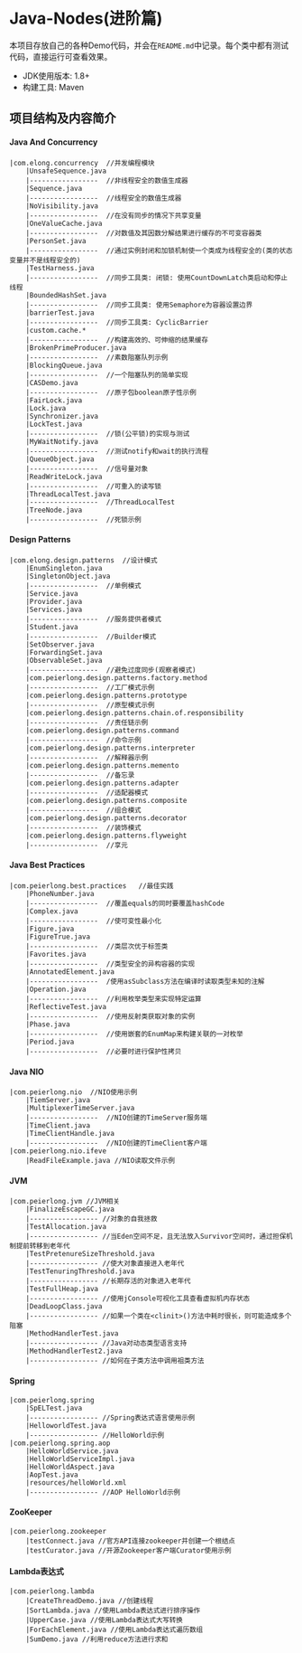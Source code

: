 # Java-Nodes(进阶篇)
本项目存放自己的各种Demo代码，并会在`README.md`中记录。每个类中都有测试代码，直接运行可查看效果。

- JDK使用版本: 1.8+
- 构建工具: Maven

## 项目结构及内容简介

#### Java And Concurrency
    |com.elong.concurrency  //并发编程模块
        |UnsafeSequence.java
        |-----------------  //非线程安全的数值生成器
        |Sequence.java
        |-----------------  //线程安全的数值生成器
        |NoVisibility.java
        |-----------------  //在没有同步的情况下共享变量
        |OneValueCache.java
        |-----------------  //对数值及其因数分解结果进行缓存的不可变容器类
        |PersonSet.java
        |-----------------  //通过实例封闭和加锁机制使一个类成为线程安全的(类的状态变量并不是线程安全的)
        |TestHarness.java
        |-----------------  //同步工具类: 闭锁: 使用CountDownLatch类启动和停止线程
        |BoundedHashSet.java
        |-----------------  //同步工具类: 使用Semaphore为容器设置边界
        |barrierTest.java
        |-----------------  //同步工具类: CyclicBarrier
        |custom.cache.*
        |-----------------  //构建高效的、可伸缩的结果缓存
        |BrokenPrimeProducer.java
        |-----------------  //素数阻塞队列示例
        |BlockingQueue.java
        |-----------------  //一个阻塞队列的简单实现
        |CASDemo.java
        |-----------------  //原子包boolean原子性示例
        |FairLock.java
        |Lock.java
        |Synchronizer.java
        |LockTest.java
        |-----------------  //锁(公平锁)的实现与测试
        |MyWaitNotify.java
        |-----------------  //测试notify和wait的执行流程
        |QueueObject.java
        |-----------------  //信号量对象
        |ReadWriteLock.java
        |-----------------  //可重入的读写锁
        |ThreadLocalTest.java
        |-----------------  //ThreadLocalTest
        |TreeNode.java
        |-----------------  //死锁示例
        
#### Design Patterns
    |com.elong.design.patterns  //设计模式
        |EnumSingleton.java
        |SingletonObject.java
        |-----------------  //单例模式
        |Service.java
        |Provider.java
        |Services.java
        |-----------------  //服务提供者模式
        |Student.java
        |-----------------  //Builder模式
        |SetObserver.java
        |ForwardingSet.java
        |ObservableSet.java
        |-----------------  //避免过度同步(观察者模式)
        |com.peierlong.design.patterns.factory.method
        |-----------------  //工厂模式示例
        |com.peierlong.design.patterns.prototype
        |-----------------  //原型模式示例
        |com.peierlong.design.patterns.chain.of.responsibility
        |-----------------  //责任链示例
        |com.peierlong.design.patterns.command
        |-----------------  //命令示例
        |com.peierlong.design.patterns.interpreter
        |-----------------  //解释器示例
        |com.peierlong.design.patterns.memento
        |-----------------  //备忘录
        |com.peierlong.design.patterns.adapter
        |-----------------  //适配器模式
        |com.peierlong.design.patterns.composite
        |-----------------  //组合模式
        |com.peierlong.design.patterns.decorator
        |-----------------  //装饰模式
        |com.peierlong.design.patterns.flyweight
        |-----------------  //享元



#### Java Best Practices
    |com.peierlong.best.practices   //最佳实践
        |PhoneNumber.java
        |-----------------  //覆盖equals的同时要覆盖hashCode
        |Complex.java
        |-----------------  //使可变性最小化
        |Figure.java
        |FigureTrue.java
        |-----------------  //类层次优于标签类
        |Favorites.java
        |-----------------  //类型安全的异构容器的实现
        |AnnotatedElement.java
        |-----------------  /使用asSubclass方法在编译时读取类型未知的注解
        |Operation.java
        |-----------------  //利用枚举类型来实现特定运算
        |ReflectiveTest.java
        |-----------------  //使用反射类获取对象的实例
        |Phase.java
        |-----------------  //使用嵌套的EnumMap来构建关联的一对枚举
        |Period.java
        |-----------------  //必要时进行保护性拷贝
        
#### Java NIO
    |com.peierlong.nio  //NIO使用示例
        |TiemServer.java
        |MultiplexerTimeServer.java
        |-----------------  //NIO创建的TimeServer服务端
        |TimeClient.java
        |TimeClientHandle.java
        |-----------------  //NIO创建的TimeClient客户端
    |com.peierlong.nio.ifeve
        |ReadFileExample.java //NIO读取文件示例
        
        
#### JVM
    |com.peierlong.jvm //JVM相关
        |FinalizeEscapeGC.java
        |----------------- //对象的自我拯救
        |TestAllocation.java
        |----------------- //当Eden空间不足，且无法放入Survivor空间时，通过担保机制提前转移到老年代
        |TestPretenureSizeThreshold.java
        |----------------- //使大对象直接进入老年代
        |TestTenuringThreshold.java
        |----------------- //长期存活的对象进入老年代
        |TestFullHeap.java
        |----------------- //使用jConsole可视化工具查看虚拟机内存状态
        |DeadLoopClass.java
        |----------------- //如果一个类在<clinit>()方法中耗时很长，则可能造成多个阻塞
        |MethodHandlerTest.java
        |----------------- //Java对动态类型语言支持
        |MethodHandlerTest2.java
        |----------------- //如何在子类方法中调用祖类方法
        
#### Spring
    |com.peierlong.spring
        |SpELTest.java
        |----------------- //Spring表达式语言使用示例
        |HelloworldTest.java
        |----------------- //HelloWorld示例
    |com.peierlong.spring.aop
        |HelloWorldService.java
        |HelloWorldServiceImpl.java
        |HelloWorldAspect.java
        |AopTest.java
        |resources/helloWorld.xml
        |----------------- //AOP HelloWorld示例
        
#### ZooKeeper
    |com.peierlong.zookeeper
        |testConnect.java //官方API连接zookeeper并创建一个根结点
        |testCurator.java //开源Zookeeper客户端Curator使用示例
#### Lambda表达式
    |com.peierlong.lambda
        |CreateThreadDemo.java //创建线程
        |SortLambda.java //使用Lambda表达式进行排序操作
        |UpperCase.java //使用Lambda表达式大写转换
        |ForEachElement.java //使用Lambda表达式遍历数组
        |SumDemo.java //利用reduce方法进行求和
